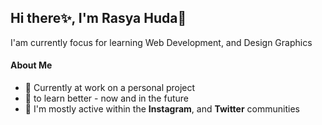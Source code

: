 ## Hi there✨, I'm Rasya Huda👋

I'am currently focus for learning Web Development, and Design Graphics

#### About Me

- 🔭 Currently at work on a personal project
- 🌱 to learn better - now and in the future
- 💬 I'm mostly active within the **Instagram**, and **Twitter** communities
<br>
